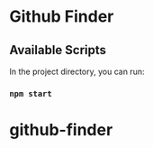 # Github Finder

## Available Scripts

In the project directory, you can run:

### `npm start`

# github-finder



